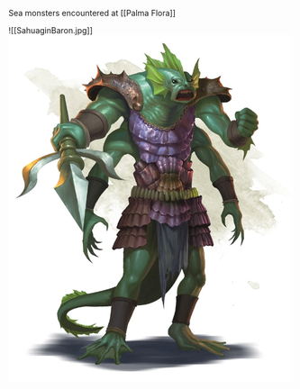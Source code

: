 Sea monsters encountered at [[Palma Flora]]


![[SahuaginBaron.jpg]]
<img src="/assets/SahuaginBaron.jpg"/>